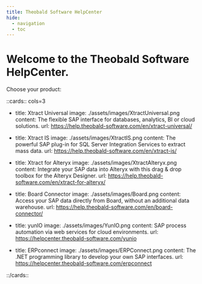 ```yaml
---
title: Theobald Software HelpCenter
hide:
  - navigation
  - toc
---
```


# Welcome to the Theobald Software HelpCenter.

Choose your product:

<!---
<div class="grid cards" markdown>

-   :products-xtract-universal: __Xtract Universal__

	---
	
    The flexible SAP interface for databases, analytics, BI or cloud solutions.

    [:octicons-arrow-right-24: Xtract Universal](https://help.theobald-software.com/en/xtract-universal/)

-   :products-xtract-is: __Xtract IS__

    ---

    The powerful SAP plug-in for SQL Server Integration Services to extract mass data.

    [:octicons-arrow-right-24: Xtract IS](https://help.theobald-software.com/en/xtract-is/)

-   :products-xtract-for-alteryx: __Xtract for Alteryx__

    ---

    Integrate your SAP data into Alteryx with this drag & drop toolbox for the Alteryx Designer.

    [:octicons-arrow-right-24: Xtract for Alteryx](https://help.theobald-software.com/en/xtract-for-alteryx/)

-   :products-board-connector: __Board Connector__

    ---

    Access your SAP data directly from Board, without an additional data warehouse.

    [:octicons-arrow-right-24: Board Connector](https://help.theobald-software.com/en/board-connector/)
	
-   :products-yunio: __yunIO__

    ---

    SAP process automation via web services for cloud environments.

    [:octicons-arrow-right-24: yunIO](https://helpcenter.theobald-software.com/yunio)
	
-   :products-erpconnect: __ERPConnect__

    ---

    The .NET programming library to develop your own SAP interfaces.
	
	[:octicons-arrow-right-24: ERPConnect](https://helpcenter.theobald-software.com/erpconnect)

</div>

-->

::cards:: cols=3

- title: Xtract Universal
  image: ./assets/images/XtractUniversal.png
  content: The flexible SAP interface for databases, analytics, BI or cloud solutions.
  url: https://help.theobald-software.com/en/xtract-universal/
  
- title: Xtract IS
  image: ./assets/images/XtractIS.png
  content: The powerful SAP plug-in for SQL Server Integration Services to extract mass data.
  url: https://help.theobald-software.com/en/xtract-is/
  
- title: Xtract for Alteryx
  image: ./assets/images/XtractAlteryx.png
  content: Integrate your SAP data into Alteryx with this drag & drop toolbox for the Alteryx Designer.
  url: https://help.theobald-software.com/en/xtract-for-alteryx/

- title: Board Connector
  image: ./assets/images/Board.png
  content: Access your SAP data directly from Board, without an additional data warehouse.
  url: https://help.theobald-software.com/en/board-connector/
  
- title: yunIO
  image: ./assets/images/YunIO.png
  content: SAP process automation via web services for cloud environments.
  url: https://helpcenter.theobald-software.com/yunio

- title: ERPconnect
  image: ./assets/images/ERPConnect.png
  content: The .NET programming library to develop your own SAP interfaces.
  url: https://helpcenter.theobald-software.com/erpconnect

::/cards::
